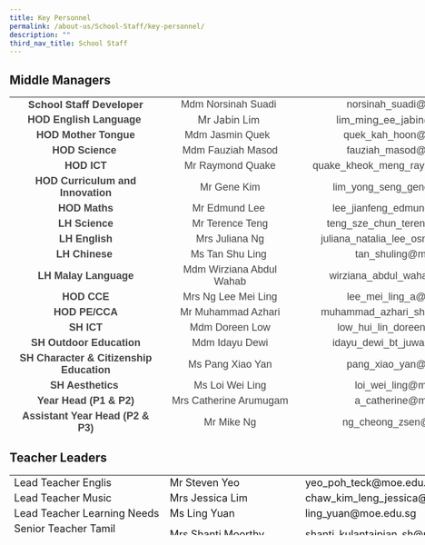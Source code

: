 ```yaml
---
title: Key Personnel
permalink: /about-us/School-Staff/key-personnel/
description: ""
third_nav_title: School Staff
---
```

Middle Managers
---------------
<table class="iveo_table ives_tab_simple ive_eobj_left" style="text-align: center; width: 913.775px; height: 594px;">
<tbody>
<tr>
<td style="width: 276px;"><span style="text-align: center;"><font size="4" style="" color="#444444"><b style="">School Staff Developer</b></font></span><br>
</td>
<td style="width: 242px;"><font size="4" face="arial, sans-serif" color="#444444">Mdm Norsinah Suadi&nbsp;</font>
</td>
<td style="width: 395px;"><font size="4" face="arial, sans-serif" color="#444444">norsinah_suadi@moe.edu.sg</font>
</td>
</tr>
<tr>
<td><b><font size="4" face="arial, sans-serif" color="#444444">HOD English Language&nbsp;</font></b>
</td>
<td><font size="4" color="#444444">Mr Jabin Lim&nbsp;</font>
</td>
<td><font size="4" color="#444444">lim_ming_ee_jabin@moe.edu.sg</font>
</td>
</tr>
<tr>
<td><b><font size="4" face="arial, sans-serif" color="#444444">HOD Mother Tongue</font></b>
</td>
<td><font size="4" face="arial, sans-serif" color="#444444">Mdm Jasmin Quek&nbsp;&nbsp;</font>
</td>
<td><font size="4" face="arial, sans-serif" color="#444444">quek_kah_hoon@moe.edu.sg&nbsp;</font>
</td>
</tr>
<tr>
<td><font size="4" face="arial, sans-serif" color="#444444"><b>HOD Science&nbsp;</b><br></font>
</td>
<td><font size="4" face="arial, sans-serif" color="#444444">Mdm Fauziah Masod<br></font>
</td>
<td><font size="4" face="arial, sans-serif" color="#444444">fauziah_masod@moe.edu.sg</font>
</td>
</tr>
<tr>
<td><font size="4" face="arial, sans-serif" color="#444444"><b>HOD ICT</b><br></font>
</td>
<td><font size="4" face="arial, sans-serif" color="#444444">Mr Raymond Quake</font>
</td>
<td><font size="4" face="arial, sans-serif" color="#444444">quake_kheok_meng_raymond@moe.edu.sg</font>
</td>
</tr>
<tr>
<td><font size="4" face="arial, sans-serif" color="#444444"><b style="">HOD Curriculum and Innovation </b></font>
</td>
<td><font face="arial, sans-serif" size="4" color="#444444">Mr Gene Kim</font>
</td>
<td><font face="arial, sans-serif" color="#444444"><font size="4">lim_yong_seng_gene</font><font size="4">@moe.edu.sg</font></font>
</td>
</tr>
<tr>
<td><b style=""><font face="arial, sans-serif" style="" size="4" color="#444444">HOD Maths</font></b>
</td>
<td><font face="arial, sans-serif" size="4" color="#444444">Mr Edmund Lee&nbsp;</font>
</td>
<td><font face="arial, sans-serif" style="" size="4" color="#444444">lee_jianfeng_edmund@moe.edu.sg</font><br>
</td>
</tr>
<tr>
<td><b><font size="4" face="arial, sans-serif" color="#444444">LH Science</font></b>
</td>
<td><font size="4" face="arial, sans-serif" color="#444444">Mr Terence Teng<br></font>
</td>
<td><font size="4" face="arial, sans-serif" color="#444444">teng_sze_chun_terence@moe.edu.sg</font>
</td>
</tr>
<tr>
<td><b><font size="4" face="arial, sans-serif" color="#444444">LH English</font></b>
</td>
<td><font size="4" face="arial, sans-serif" color="#444444">Mrs Juliana Ng</font>
</td>
<td><font size="4" face="arial, sans-serif" color="#444444">juliana_natalia_lee_osman@moe.edu.sg</font>
</td>
</tr>
<tr>
<td><font size="4" face="arial, sans-serif" color="#444444"><b>LH Chinese</b>&nbsp;</font>
</td>
<td><font size="4" face="arial, sans-serif" color="#444444">Ms Tan Shu Ling&nbsp;</font>
</td>
<td><font size="4" face="arial, sans-serif" color="#444444">tan_shuling@moe.edu.sg</font>
</td>
</tr>
<tr>
<td><b><font size="4" face="arial, sans-serif" color="#444444">LH Malay Language</font></b>
</td>
<td><font size="4" face="arial, sans-serif" color="#444444">Mdm Wirziana Abdul Wahab</font>
</td>
<td><font size="4" face="arial, sans-serif" color="#444444">wirziana_abdul_wahab@moe.edu.sg</font>
</td>
</tr>
<tr>
<td><b><font size="4" face="arial, sans-serif" color="#444444">HOD CCE</font></b>
</td>
<td><font face="arial, sans-serif" color="#444444"><span style="font-size: large;">Mrs Ng Lee Mei Ling</span><br></font>
</td>
<td><font size="4" face="arial, sans-serif" color="#444444">lee_mei_ling_a@moe.edu.sg</font>
</td>
</tr>
<tr>
<td><b><font size="4" face="arial, sans-serif" color="#444444">HOD PE/CCA</font></b>
</td>
<td><font size="4" face="arial, sans-serif" color="#444444">Mr&nbsp;Muhammad Azhari</font>
</td>
<td><font size="4" face="arial, sans-serif" color="#444444">muhammad_azhari_shahri@moe.edu.sg</font>
</td>
</tr>
<tr>
<td><b><font size="4" face="arial, sans-serif" color="#444444">SH ICT</font></b><br>
</td>
<td><font face="arial, sans-serif" size="4" color="#444444">Mdm Doreen Low</font>
</td>
<td><font face="arial, sans-serif" style="" size="4" color="#444444">low_hui_lin_doreen@moe.edu.sg</font><br>
</td>
</tr>
<tr>
<td><b><font size="4" face="arial, sans-serif" color="#444444">SH Outdoor Education</font></b>
</td>
<td><font size="4" face="arial, sans-serif" color="#444444">Mdm Idayu Dewi</font>
</td>
<td><font size="4" face="arial, sans-serif" color="#444444">idayu_dewi_bt_juwari@moe.edu.sg</font>
</td>
</tr>
<tr>
<td><b style="font-size: large;"><font face="arial, sans-serif" color="#444444">SH&nbsp;Character &amp; Citizenship Education</font></b>
</td>
<td><font size="4" face="arial, sans-serif" color="#444444">Ms Pang Xiao Yan</font>
</td>
<td><font size="4" face="arial, sans-serif" color="#444444">pang_xiao_yan@moe.edu.sg</font>
</td>
</tr>
<tr>
<td><b><font size="4" face="arial, sans-serif" color="#444444">SH Aesthetics&nbsp;<br></font></b>
</td>
<td><font size="4" face="arial, sans-serif" color="#444444">Ms Loi Wei Ling</font>
</td>
<td><font size="4" face="arial, sans-serif" color="#444444">loi_wei_ling@moe.edu.sg</font>
</td>
</tr>
<tr>
<td><b><font size="4" face="arial, sans-serif" color="#444444">Year Head (P1 &amp; P2)</font></b>
</td>
<td><font size="4" face="arial, sans-serif" color="#444444">Mrs Catherine Arumugam</font>
</td>
<td><font size="4" face="arial, sans-serif" color="#444444">a_catherine@moe.edu.sg</font>
</td>
</tr>
<tr>
<td><b><font size="4" face="arial, sans-serif" color="#444444">Assistant Year Head (P2 &amp; P3)</font></b>
</td>
<td><font size="4" face="arial, sans-serif" color="#444444">Mr Mike Ng</font>
</td>
<td><font size="4" face="arial, sans-serif" color="#444444">ng_cheong_zsen@moe.edu.sg</font>
</td>
</tr>
<tr>
<td><b><font size="4" face="arial, sans-serif" color="#444444">Year Head (P3 &amp; P4)</font></b>
</td>
<td><font size="4" face="arial, sans-serif" color="#444444">Mr Vairavan Uthaman Chettiar</font>
</td>
<td><font size="4" face="arial, sans-serif" color="#444444">&nbsp;vairavan_uthaman_chettiar@moe.edu.sg</font>
</td>
</tr>
<tr>
<td><b><font size="4" face="arial, sans-serif" color="#444444">Assistant Year Head (P3 &amp; P4)</font></b>
</td>
<td><font size="4">Mdm Pratibha Rai</font>
</td>
<td>&nbsp;<font size="4" face="arial, sans-serif">pratibha_rai_matuk_rai@moe.edu.sg</font>
</td>
</tr>
<tr>
<td><b><font size="4" face="arial, sans-serif" color="#444444">Year Head (P5 &amp; P6)</font></b>
</td>
<td><font size="4" face="arial, sans-serif" color="#444444">Mdm Alfiah Bte Md Yusoff</font>
</td>
<td><font face="arial, sans-serif" color="#444444">&nbsp;<font size="4">alfiah_md_yusoff@moe.edu.sg</font></font>
</td>
</tr>
<tr>
<td><b><font size="4" face="arial, sans-serif" color="#444444">SH Discipline &amp; Student Leadership</font></b>
</td>
<td><font size="4" face="arial, sans-serif" color="#444444">Mr Khairul Lizan Ahmadjirony</font>
</td>
<td><font face="arial, sans-serif" color="#444444">&nbsp;<font size="4">khairul_lizan_ahmadjirony@moe.edu.sg</font></font>
</td>
</tr>
</tbody>
</table>

Teacher Leaders
---------------
<table class="iveo_table ives_tab_simple ive_eobj_left" style="width: 865.43px; height: 106px;">

<tbody>

<tr>

<td style="width: 283px;"><font size="4">Lead Teacher Englis</font></td>

<td style="width: 250px;"><font size="4">Mr Steven Yeo</font></td>

<td><font size="4">yeo_poh_teck@moe.edu.sg</font></td>

</tr>

<tr>

<td><font size="4">Lead Teacher Music  
</font></td>

<td><font size="4">Mrs Jessica Lim  
</font></td>

<td><font size="4">chaw_kim_leng_jessica@moe.edu.sg  
</font></td>

</tr>

<tr>

<td><font size="4">Lead Teacher Learning Needs</font></td>

<td><font size="4">Ms Ling Yuan</font></td>

<td><font size="4">ling_yuan@moe.edu.sg</font></td>

</tr>

<tr>

<td><font size="4">Senior Teacher Tamil Language</font></td>

<td><font size="4">Mrs Shanti Moorthy</font></td>

<td><font size="4">shanti_kulantaipian_sh@moe.edu.sg</font></td>

</tr>

<tr>

<td><font size="4">Senior Teacher English</font></td>

<td><font size="4">Mr Ng Kwang Ming David</font></td>

<td><font size="4">ng_kwang_ming@moe.edu.sg</font></td>

</tr>

<tr>

<td><font size="4">Senior Teacher Chinese Language</font></td>

<td><font size="4">Mr Tam Joon Chze</font></td>

<td><font size="4">tam_joon_chze@moe.edu.sg</font></td>

</tr>

<tr>

<td><font size="4">Senior Teacher Science</font></td>

<td><font size="4">Mr Eugene Sim  
</font></td>

<td><font size="4">sim_kok_hong_eugene@moe.edu.sg</font></td>

</tr>

<tr>

<td><font size="4">Senior Teacher Chinese Language</font></td>

<td><font size="4">Mdm Ham Choi Keng</font></td>

<td><font size="4">ham_choi_keng@moe.edu.sg</font></td>

</tr>

<tr>

<td><font size="4">Senior Teacher Mathematics</font></td>

<td><font size="4">Mrs Yvonne Sim</font></td>

<td><font size="4">lim_keok_yin@moe.edu.sg</font></td>

</tr>

<tr>

<td><font size="4">Senior Teacher Chinese Language</font></td>

<td><font size="4">Ms Esther Lee</font></td>

<td><font size="4">lee_siew_kian@moe.edu.sg</font></td>

</tr>

<tr>

<td><font size="4">Senior Teacher Character & Citizenship Education </font></td>

<td><font size="4">Mrs Safi Shirbeeni</font></td>

<td><font size="4">shamsulbadariah_hussein@moe.edu.sg</font></td>

</tr>

<tr>

<td><font size="4">Senior Teacher Learning Needs (Lower Pri) </font></td>

<td><font size="4">Mrs Ng-<span style="color: rgb(95, 99, 104); font-family: arial, sans-serif;">Low Yin Siang</span></font></td>

<td><font size="4">low_yin_siang@moe.edu.sg</font></td>

</tr>

<tr>

<td><font size="4">Senior Teacher Physical Education </font></td>

<td><font size="4"><span style="color: rgb(77, 81, 86); font-family: arial, sans-serif;">Mr Wu </span><span style="color: rgb(95, 99, 104); font-family: arial, sans-serif;">Ming Che</span>  
</font></td>

<td><font size="4">wu_ming_che@moe.edu.sg</font></td>

</tr>

</tbody>

</table>